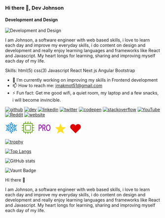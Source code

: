 ### Hi there 👋, Dev Johnson
#### Development and Design
![Development and Design](https://arturssmirnovs.github.io/github-profile-readme-generator/images/banner.png)

I am Johnson,  a software engineer with web based skills, i love to learn each day and improve my everyday skills, i do content on design and development and really enjoy learning languages and frameworks like React and Javascript. My heart longs for learning, sharing and improving myself each day of my life.

Skills: html(5)
css(3)
Javascript
React
Next js
Angular
Bootstrap

- 🔭 I’m currently working on improving my skills in Frontend development
- 📫 How to reach me: jmakmot51@gmail.com 
- ⚡ Fun fact: Get me good wifi, a quiet room, my laptop and a few snacks, i will become invincible.



[<img src='https://cdn.jsdelivr.net/npm/simple-icons@3.0.1/icons/github.svg' alt='github' height='40'>](https://github.com/https://github.com/makmot256)  [<img src='https://cdn.jsdelivr.net/npm/simple-icons@3.0.1/icons/dev-dot-to.svg' alt='dev' height='40'>](https://dev.to/https://dev.to/makmot_johnson_44ae32d9bc)  [<img src='https://cdn.jsdelivr.net/npm/simple-icons@3.0.1/icons/linkedin.svg' alt='linkedin' height='40'>](https://www.linkedin.com/in/https://www.linkedin.com/in/makmot256//)  [<img src='https://cdn.jsdelivr.net/npm/simple-icons@3.0.1/icons/twitter.svg' alt='twitter' height='40'>](https://twitter.com/@JohnsonMakmot)  [<img src='https://cdn.jsdelivr.net/npm/simple-icons@3.0.1/icons/codepen.svg' alt='codepen' height='40'>](https://codepen.io/https://codepen.io/Makmot-Johnson)  [<img src='https://cdn.jsdelivr.net/npm/simple-icons@3.0.1/icons/stackoverflow.svg' alt='stackoverflow' height='40'>](https://stackoverflow.com/users/https://stackoverflow.com/users/13425296/makmot-johnson)  [<img src='https://cdn.jsdelivr.net/npm/simple-icons@3.0.1/icons/youtube.svg' alt='YouTube' height='40'>](https://www.youtube.com/channel/https://www.youtube.com/channel/UCGP3_TgmXAoiXlARQvWS-Ug)  [<img src='https://cdn.jsdelivr.net/npm/simple-icons@3.0.1/icons/reddit.svg' alt='Reddit' height='40'>](https://www.reddit.com/user/https://www.reddit.com/user/Swimming-Plantain721/)  [<img src='https://cdn.jsdelivr.net/npm/simple-icons@3.0.1/icons/icloud.svg' alt='website' height='40'>](jkmakmot.vercel.app)  

<a href='https://archiveprogram.github.com/'><img src='https://raw.githubusercontent.com/acervenky/animated-github-badges/master/assets/acbadge.gif' width='40' height='40'></a> <a href='https://docs.github.com/en/developers'><img src='https://raw.githubusercontent.com/acervenky/animated-github-badges/master/assets/devbadge.gif' width='40' height='40'></a> <a href='https://github.com/pricing'><img src='https://raw.githubusercontent.com/acervenky/animated-github-badges/master/assets/pro.gif' width='40' height='40'></a> <a href='https://stars.github.com/'><img src='https://raw.githubusercontent.com/acervenky/animated-github-badges/master/assets/starbadge.gif' width='35' height='35'></a> <a href='https://docs.github.com/en/github/supporting-the-open-source-community-with-github-sponsors'><img src='https://raw.githubusercontent.com/acervenky/animated-github-badges/master/assets/sponsorbadge.gif' width='35' height='35'></a> 

[![trophy](https://github-profile-trophy.vercel.app/?username=https://github.com/makmot256)](https://github.com/ryo-ma/github-profile-trophy)

[![Top Langs](https://github-readme-stats.vercel.app/api/top-langs/?username=https://github.com/makmot256)](https://github.com/anuraghazra/github-readme-stats)

![GitHub stats](https://github-readme-stats.vercel.app/api?username=https://github.com/makmot256&show_icons=true)  

![Vaunt Badge](https://api.vaunt.dev/v1/github/entities/https://github.com/makmot256/contributions?format=svg&private=false)  


Hi there 👋

I am Johnson,  a software engineer with web based skills, i love to learn each day and improve my everyday skills, i do content on design and development and really enjoy learning languages and frameworks like React and Javascript. My heart longs for learning, sharing and improving myself each day of my life.

